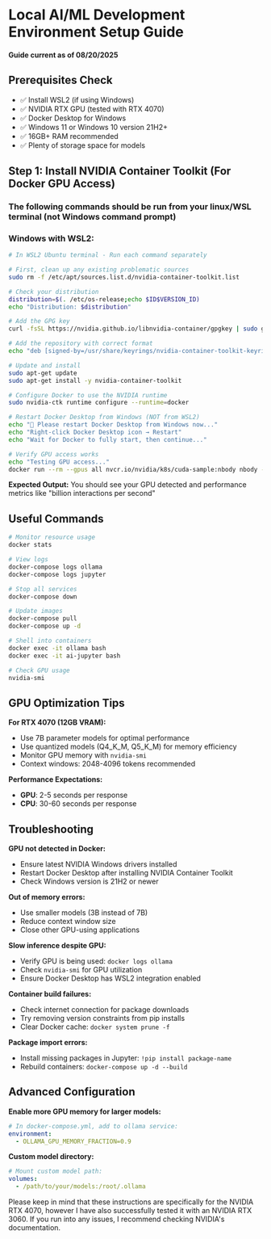 # Local AI/ML Development Environment Setup Guide
#### Guide current as of 08/20/2025

## Prerequisites Check
- ✅ Install WSL2 (if using Windows)
- ✅ NVIDIA RTX GPU (tested with RTX 4070)
- ✅ Docker Desktop for Windows
- ✅ Windows 11 or Windows 10 version 21H2+ 
- ✅ 16GB+ RAM recommended
- ✅ Plenty of storage space for models

## Step 1: Install NVIDIA Container Toolkit (For Docker GPU Access)
### The following commands should be run from your linux/WSL terminal (not Windows command prompt)

### Windows with WSL2:
```bash
# In WSL2 Ubuntu terminal - Run each command separately

# First, clean up any existing problematic sources
sudo rm -f /etc/apt/sources.list.d/nvidia-container-toolkit.list

# Check your distribution
distribution=$(. /etc/os-release;echo $ID$VERSION_ID)
echo "Distribution: $distribution"

# Add the GPG key
curl -fsSL https://nvidia.github.io/libnvidia-container/gpgkey | sudo gpg --dearmor -o /usr/share/keyrings/nvidia-container-toolkit-keyring.gpg

# Add the repository with correct format
echo "deb [signed-by=/usr/share/keyrings/nvidia-container-toolkit-keyring.gpg] https://nvidia.github.io/libnvidia-container/stable/deb/\$(ARCH) /" | sudo tee /etc/apt/sources.list.d/nvidia-container-toolkit.list

# Update and install
sudo apt-get update
sudo apt-get install -y nvidia-container-toolkit

# Configure Docker to use the NVIDIA runtime
sudo nvidia-ctk runtime configure --runtime=docker

# Restart Docker Desktop from Windows (NOT from WSL2)
echo "🔄 Please restart Docker Desktop from Windows now..."
echo "Right-click Docker Desktop icon → Restart"
echo "Wait for Docker to fully start, then continue..."

# Verify GPU access works
echo "Testing GPU access..."
docker run --rm --gpus all nvcr.io/nvidia/k8s/cuda-sample:nbody nbody -gpu -benchmark
```

**Expected Output:** You should see your GPU detected and performance metrics like "billion interactions per second"

## Useful Commands

```bash
# Monitor resource usage
docker stats

# View logs
docker-compose logs ollama
docker-compose logs jupyter

# Stop all services
docker-compose down

# Update images
docker-compose pull
docker-compose up -d

# Shell into containers
docker exec -it ollama bash
docker exec -it ai-jupyter bash

# Check GPU usage
nvidia-smi
```

## GPU Optimization Tips

**For RTX 4070 (12GB VRAM):**
- Use 7B parameter models for optimal performance
- Use quantized models (Q4_K_M, Q5_K_M) for memory efficiency
- Monitor GPU memory with `nvidia-smi`
- Context windows: 2048-4096 tokens recommended

**Performance Expectations:**
- **GPU**: 2-5 seconds per response
- **CPU**: 30-60 seconds per response

## Troubleshooting

**GPU not detected in Docker:**
- Ensure latest NVIDIA Windows drivers installed
- Restart Docker Desktop after installing NVIDIA Container Toolkit
- Check Windows version is 21H2 or newer

**Out of memory errors:**
- Use smaller models (3B instead of 7B)
- Reduce context window size
- Close other GPU-using applications

**Slow inference despite GPU:**
- Verify GPU is being used: `docker logs ollama`
- Check `nvidia-smi` for GPU utilization
- Ensure Docker Desktop has WSL2 integration enabled

**Container build failures:**
- Check internet connection for package downloads
- Try removing version constraints from pip installs
- Clear Docker cache: `docker system prune -f`

**Package import errors:**
- Install missing packages in Jupyter: `!pip install package-name`
- Rebuild containers: `docker-compose up -d --build`

## Advanced Configuration

**Enable more GPU memory for larger models:**
```yaml
# In docker-compose.yml, add to ollama service:
environment:
  - OLLAMA_GPU_MEMORY_FRACTION=0.9
```

**Custom model directory:**
```yaml
# Mount custom model path:
volumes:
  - /path/to/your/models:/root/.ollama
```

Please keep in mind that these instructions are specifically for the NVIDIA RTX 4070, however I have also successfully tested it with an NVIDIA RTX 3060.
If you run into any issues, I recommend checking NVIDIA's documentation.